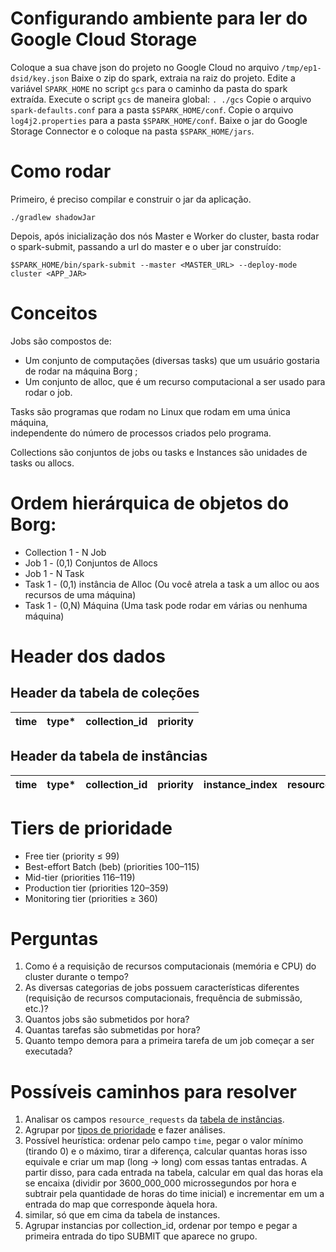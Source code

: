 # Configurando ambiente para ler do Google Cloud Storage

Coloque a sua chave json do projeto no Google Cloud no arquivo `/tmp/ep1-dsid/key.json`
Baixe o zip do spark, extraia na raiz do projeto.
Edite a variável `SPARK_HOME` no script `gcs` para o caminho da pasta do spark extraída.
Execute o script `gcs` de maneira global: `. ./gcs`
Copie o arquivo `spark-defaults.conf` para a pasta `$SPARK_HOME/conf`.
Copie o arquivo `log4j2.properties` para a pasta `$SPARK_HOME/conf`.
Baixe o jar do Google Storage Connector e o coloque na pasta `$SPARK_HOME/jars`.

# Como rodar

Primeiro, é preciso compilar e construir o jar da aplicação.

```shell
./gradlew shadowJar
```

Depois, após inicialização dos nós Master e Worker do cluster, basta rodar o spark-submit, passando a url do master e o uber jar construído:

```shell
$SPARK_HOME/bin/spark-submit --master <MASTER_URL> --deploy-mode cluster <APP_JAR>
```

# Conceitos

Jobs são compostos de:

- Um conjunto de computações (diversas tasks) que um usuário gostaria de rodar na máquina Borg ;
- Um conjunto de alloc, que é um recurso computacional a ser usado para rodar o job.

Tasks são programas que rodam no Linux que rodam em uma única máquina, \
independente do número de processos criados pelo programa.

Collections são conjuntos de jobs ou tasks e Instances são unidades de tasks ou allocs.

# Ordem hierárquica de objetos do Borg:

- Collection 1 - N Job
- Job 1 - (0,1) Conjuntos de Allocs
- Job 1 - N Task
- Task 1 - (0,1) instância de Alloc (Ou você atrela a task a um alloc ou aos recursos de uma máquina)
- Task 1 - (0,N) Máquina (Uma task pode rodar em várias ou nenhuma máquina)

# Header dos dados

## Header da tabela de coleções

| time | type* | collection_id | priority |
|------|-------|---------------|----------|

## Header da tabela de instâncias

| time | type* | collection_id | priority | instance_index | resource_requests.cpu | resource_requests.memory |
|------|-------|---------------|----------|----------------|-----------------------|--------------------------|

# Tiers de prioridade

- Free tier (priority ≤ 99)
- Best-effort Batch (beb) (priorities 100–115)
- Mid-tier (priorities 116–119)
- Production tier (priorities 120–359)
- Monitoring tier (priorities ≥ 360)

# Perguntas

1. Como é a requisição de recursos computacionais (memória e CPU) do cluster durante o tempo?
2. As diversas categorias de jobs possuem características diferentes (requisição de recursos computacionais, frequência de submissão, etc.)?
3. Quantos jobs são submetidos por hora?
4. Quantas tarefas são submetidas por hora?
5. Quanto tempo demora para a primeira tarefa de um job começar a ser executada?

# Possíveis caminhos para resolver

1. Analisar os campos `resource_requests` da [tabela de instâncias](#header-da-tabela-de-instncias).
2. Agrupar por [tipos de prioridade](#tiers-de-prioridade) e fazer análises.
3. Possível heurística: ordenar pelo campo `time`, pegar o valor mínimo (tirando 0) e o máximo, tirar a diferença, calcular quantas horas isso equivale e criar
   um map (long -> long) com essas tantas entradas. A partir disso, para cada entrada na tabela, calcular em qual das horas ela se encaixa (dividir por
   3600_000_000 microssegundos por hora e subtrair pela quantidade de horas do time inicial) e incrementar em um a entrada do map que corresponde àquela hora.
5. similar, só que em cima da tabela de instances.
6. Agrupar instancias por collection_id, ordenar por tempo e pegar a primeira entrada do tipo SUBMIT que aparece no grupo.
